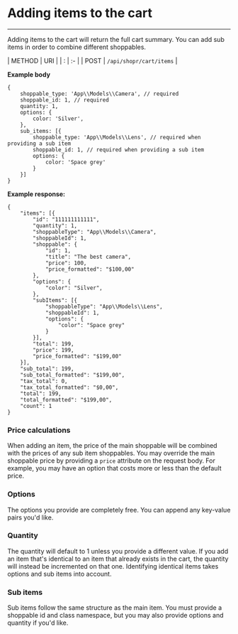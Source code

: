 # Adding items to the cart

---

<a name="section-1"></a>

Adding items to the cart will return the full cart summary. You can add sub items in order to combine different shoppables.

| METHOD | URI   |
| :      | :-    |
| POST | `/api/shopr/cart/items` |

**Example body**
```text
{
    shoppable_type: 'App\\Models\\Camera', // required
    shoppable_id: 1, // required
    quantity: 1,
    options: {
        color: 'Silver',
    },
    sub_items: [{
        shoppable_type: 'App\\Models\\Lens', // required when providing a sub item
        shoppable_id: 1, // required when providing a sub item
        options: {
            color: 'Space grey'
        }
    }]
}
```

**Example response:**

```text
{
	"items": [{
		"id": "111111111111",
		"quantity": 1,
		"shoppableType": "App\\Models\\Camera",
		"shoppableId": 1,
		"shoppable": {
			"id": 1,
			"title": "The best camera",
			"price": 100,
			"price_formatted": "$100,00"
		},
		"options": {
            "color": "Silver",
        },
		"subItems": [{
            "shoppableType": "App\\Models\\Lens",
		    "shoppableId": 1,
            "options": {
                "color": "Space grey"
            }
        }],
		"total": 199,
		"price": 199,
		"price_formatted": "$199,00"
	}],
	"sub_total": 199,
	"sub_total_formatted": "$199,00",
	"tax_total": 0,
	"tax_total_formatted": "$0,00",
	"total": 199,
	"total_formatted": "$199,00",
	"count": 1
}
```

### Price calculations
When adding an item, the price of the main shoppable will be combined with the prices of any sub item shoppables. You may override the main shoppable price by providing a `price` attribute on the request body. For example, you may have an option that costs more or less than the default price.

### Options
The options you provide are completely free. You can append any key-value pairs you'd like.

### Quantity
The quantity will default to 1 unless you provide a different value. If you add an item that's identical to an item that already exists in the cart, the quantity will instead be incremented on that one. Identifying identical items takes options and sub items into account.

### Sub items
Sub items follow the same structure as the main item. You must provide a shoppable id and class namespace, but you may also provide options and quantity if you'd like.
